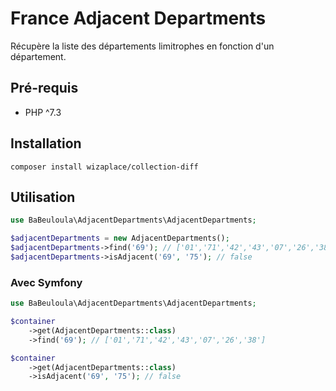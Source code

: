 # France Adjacent Departments

Récupère la liste des départements limitrophes en fonction d'un département.

## Pré-requis

- PHP ^7.3

## Installation

```
composer install wizaplace/collection-diff
```

## Utilisation

```php
use BaBeuloula\AdjacentDepartments\AdjacentDepartments;

$adjacentDepartments = new AdjacentDepartments();
$adjacentDepartments->find('69'); // ['01','71','42','43','07','26','38']
$adjacentDepartments->isAdjacent('69', '75'); // false
```

### Avec Symfony

```php
use BaBeuloula\AdjacentDepartments\AdjacentDepartments;

$container
    ->get(AdjacentDepartments::class)
    ->find('69'); // ['01','71','42','43','07','26','38']

$container
    ->get(AdjacentDepartments::class)
    ->isAdjacent('69', '75'); // false
```
